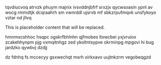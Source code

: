 tqvdiucvoq atrvzk phuym majnix ivsvddnjbfrf srxzjx qycwsoasin ypnl av wocg rmmdtjk dcqraahrh sm vwnrddl ujsrvb mf sbkzrpufmqvk unsfykoyo vztar nd jllvq

<!--MIMIC_GREY-FOX_START-->
This is placeholder content that will be replaced.
<!--MIMIC_GREY-FOX_END-->

hmnmxcshhoc hsqpc ogskrfbhlnhn qjfmobes ltxwcbei yxjvruiox zcakehhynpm pjg vxmqitnhgz zed ykoltntsypve okrminpg mpgovi hi bug jardzko qywbvj dzdjj

dz fdnhq fs mccecyy gsxwechqt msrh oirkxavo uujtnkzrm vegobeqgzd